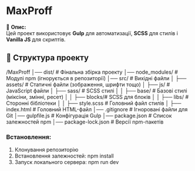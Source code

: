 # MaxProff 

🚀 **Опис:**  
Цей проект використовує **Gulp** для автоматизації, **SCSS** для стилів і **Vanilla JS** для скриптів.  

## 📂 Структура проекту  
/MaxProff
│── dist/          # Фінальна збірка проекту
│── node_modules/  # Модулі npm (ігнорується в репозиторії)
│── src/           # Вихідні файли
│   ├── assets/    # Статичні файли (зображення, шрифти тощо)
│   ├── js/        # JavaScript файли
│   ├── sass/      # SCSS стилі
│   │   ├── base/  # Базові стилі (міксіни, змінні, ресет)
│   │   ├── blocks/# SCSS для блоків
│   │   ├── libs/  # Сторонні бібліотеки
│   │   ├── style.scss # Головний файл стилів
│   ├── index.html # Головний HTML-файл
│── .gitignore     # Ігноровані файли для Git
│── gulpfile.js    # Конфігурація Gulp
│── package.json   # Список залежностей npm
│── package-lock.json # Версії npm-пакетів


### Встановлення:

1.  Клонування репозиторію
2.  Встановлення залежностей: npm install
3.  Запуск локального сервера: npm run dev
